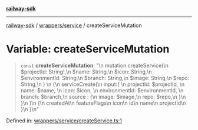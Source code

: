 [**railway-sdk**](../../../README.md)

***

[railway-sdk](../../../README.md) / [wrappers/service](../README.md) / createServiceMutation

# Variable: createServiceMutation

> `const` **createServiceMutation**: "\n  mutation createService(\n    $projectId: String!,\n    $name: String,\n    $icon: String,\n    $environmentId: String,\n    $branch: String,\n    $image: String,\n    $repo: String,\n    ) \n        \{\n            serviceCreate(\n                input:\{ \n                    projectId: $projectId, \n                    name: $name, \n                    icon: $icon, \n                    environmentId: $environmentId, \n                    branch: $branch,\n                    source : \{\n                        image: $image,\n                        repo: $repo,\n                    \}\n                \}\n            )\n            \{\n                createdAt\n                featureFlags\n                icon\n                id\n                name\n                projectId\n            \}\n        \}\n"

Defined in: [wrappers/service/createService.ts:1](https://github.com/kadumedim/sdk/blob/d9e2a4df04524ab5dba6afa11a8d3d1d683a52ff/src/wrappers/service/createService.ts#L1)

